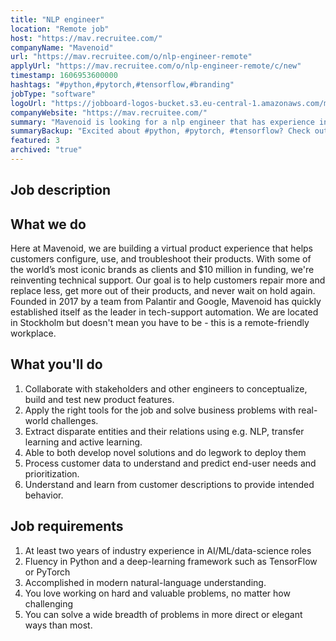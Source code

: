 ```yaml
---
title: "NLP engineer"
location: "Remote job"
host: "https://mav.recruitee.com/"
companyName: "Mavenoid"
url: "https://mav.recruitee.com/o/nlp-engineer-remote"
applyUrl: "https://mav.recruitee.com/o/nlp-engineer-remote/c/new"
timestamp: 1606953600000
hashtags: "#python,#pytorch,#tensorflow,#branding"
jobType: "software"
logoUrl: "https://jobboard-logos-bucket.s3.eu-central-1.amazonaws.com/mavenoid"
companyWebsite: "https://mav.recruitee.com/"
summary: "Mavenoid is looking for a nlp engineer that has experience in: #python, #pytorch, #tensorflow."
summaryBackup: "Excited about #python, #pytorch, #tensorflow? Check out this job post!"
featured: 3
archived: "true"
---
```


## Job description

## What we do

Here at Mavenoid, we are building a virtual product experience that helps customers configure, use, and troubleshoot their products. With some of the world’s most iconic brands as clients and $10 million in funding, we're reinventing technical support. Our goal is to help customers repair more and replace less, get more out of their products, and never wait on hold again. Founded in 2017 by a team from Palantir and Google, Mavenoid has quickly established itself as the leader in tech-support automation. We are located in Stockholm but doesn't mean you have to be - this is a remote-friendly workplace.

## What you'll do

1.  Collaborate with stakeholders and other engineers to conceptualize, build and test new product features.
2.  Apply the right tools for the job and solve business problems with real-world challenges.
3.  Extract disparate entities and their relations using e.g. NLP, transfer learning and active learning.
4.  Able to both develop novel solutions and do legwork to deploy them
5.  Process customer data to understand and predict end-user needs and prioritization.
6.  Understand and learn from customer descriptions to provide intended behavior.

## Job requirements

1.  At least two years of industry experience in AI/ML/data-science roles
2.  Fluency in Python and a deep-learning framework such as TensorFlow or PyTorch
3.  Accomplished in modern natural-language understanding.
4.  You love working on hard and valuable problems, no matter how challenging
5.  You can solve a wide breadth of problems in more direct or elegant ways than most.
